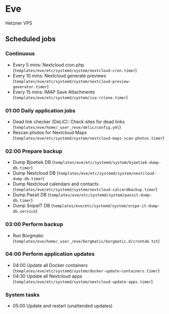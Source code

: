 # Eve

Hetzner VPS

## Scheduled jobs

### Continuous

- Every 5 mins: Nextcloud cron.php (`templates/eve/etc/systemd/system/nextcloud-cron.timer`)
- Every 10 mins: Nextcloud generate previews (`templates/eve/etc/systemd/system/nextcloud-preview-generator.timer`)
- Every 15 mins: IMAP Save Attachments (`templates/eve/etc/systemd/system/isa-rclone.timer`)

### 01:00 Daily application jobs

- Dead link checker (DeLiC): Check sites for dead links (`templates/eve/home/_user_/eve/delic/config.yml`)
- Rescan photos for Nextcloud Maps (`templates/eve/etc/systemd/system/nextcloud-maps-scan-photos.timer`)

### 02:00 Prepare backup

- Dump Bjoetiek DB (`templates/eve/etc/systemd/system/bjoetiek-dump-db.timer`)
- Dump Nextcloud DB (`templates/eve/etc/systemd/system/nextcloud-dump-db.timer`)
- Dump Nextcloud calendars and contacts (`templates/eve/etc/systemd/system/nextcloud-calcardbackup.timer`)
- Dump Passit DB (`templates/eve/etc/systemd/system/passit-dump-db.timer`)
- Dump SnipeIT DB (`templates/eve/etc/systemd/system/snipe-it-dump-db.service`)

### 03:00 Perform backup

- Run Borgmatic (`templates/eve/home/_user_/eve/borgmatic/borgmatic.d/crontab.txt`)

### 04:00 Perform application updates

- 04:00 Update all Docker containers (`templates/eve/etc/systemd/system/docker-update-containers.timer`)
- 04:30 Update all Nextcloud apps (`templates/eve/etc/systemd/system/nextcloud-update-apps.timer`)

### System tasks

- 05:00 Update and restart (unattended updates)
